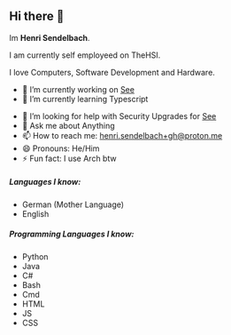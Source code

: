 ## Hi there 👋

Im **Henri Sendelbach**.

I am currently self employeed on TheHSI.

I love Computers, Software Development and Hardware.

- 🔭 I’m currently working on [See](https://github.com/Henrisen/see)
- 🌱 I’m currently learning Typescript
<!--- - 👯 I’m looking to collaborate on ---> 
- 🤔 I’m looking for help with Security Upgrades for [See](https://github.com/Henrisen/see)
- 💬 Ask me about Anything
- 📫 How to reach me: henri.sendelbach+gh@proton.me
- 😄 Pronouns: He/Him
- ⚡ Fun fact: I use Arch btw

##### Languages I know:
- German (Mother Language)
- English

##### Programming Languages I know:
- Python
- Java
- C#
- Bash
- Cmd
- HTML
- JS
- CSS
